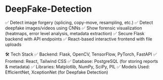 # DeepFake-Detection
✅ Detect image forgery (splicing, copy-move, resampling, etc.)
✅ Detect deepfake images/videos using CNNs
✅ Show forensic visualization (heatmaps, error level analysis, metadata extraction)
✅ Secure Flask backend with API endpoints
✅ React-based interactive frontend with file uploads

🛠 Tech Stack
✅ Backend: Flask, OpenCV, TensorFlow, PyTorch, FastAPI
✅ Frontend: React, Tailwind CSS
✅ Database: PostgreSQL (for storing reports & metadata)
✅ Libraries: Matplotlib, NumPy, SciPy, PIL
✅ Models Used: EfficientNet, XceptionNet (for Deepfake Detection)
